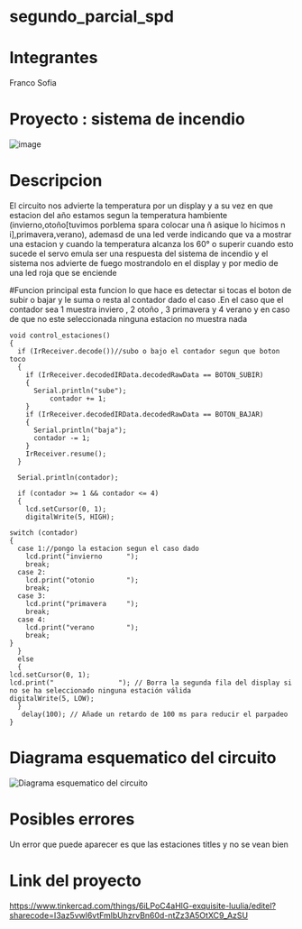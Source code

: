 # segundo_parcial_spd

# Integrantes
Franco Sofia


# Proyecto : sistema de incendio
![image](https://github.com/francosofia/segundo_parcial_spd/assets/108673571/e7de133c-c800-4e13-b31f-cb36eb1a2ee0)

# Descripcion
El circuito nos advierte la temperatura por un display y a su vez en que estacion del año estamos segun la temperatura  hambiente (invierno,otoño[tuvimos porblema spara colocar una ñ asique lo hicimos n i],primavera,verano), ademasd de una led verde indicando que va a mostrar una estacion y  cuando la temperatura alcanza los 60°  o superir  cuando esto sucede el servo emula ser una respuesta del sistema de incendio y  el sistema nos advierte de fuego mostrandolo en el display y  por medio de una led roja que se enciende

#Funcion principal
esta funcion lo que hace es detectar si tocas el boton de subir o bajar y le suma o resta al contador dado el caso .En el caso que el contador sea  1 muestra inviero , 2 otoño , 3 primavera y 4 verano y en caso de que no este seleccionada ninguna estacion no muestra nada

    void control_estaciones()
    {
      if (IrReceiver.decode())//subo o bajo el contador segun que boton toco
      {
        if (IrReceiver.decodedIRData.decodedRawData == BOTON_SUBIR)
        {
          Serial.println("sube");
              contador += 1;
        }
        if (IrReceiver.decodedIRData.decodedRawData == BOTON_BAJAR)
        {
          Serial.println("baja");
          contador -= 1;
        }
        IrReceiver.resume();
      }

      Serial.println(contador);

      if (contador >= 1 && contador <= 4)
      {
        lcd.setCursor(0, 1);
        digitalWrite(5, HIGH);

    switch (contador)
    {
      case 1://pongo la estacion segun el caso dado
        lcd.print("invierno      ");
        break;
      case 2:
        lcd.print("otonio        ");
        break;
      case 3:
        lcd.print("primavera     ");
        break;
      case 4:
        lcd.print("verano        ");
        break;
    }
      }
      else
      {
    lcd.setCursor(0, 1);
    lcd.print("                "); // Borra la segunda fila del display si no se ha seleccionado ninguna estación válida
    digitalWrite(5, LOW);
      }
       delay(100); // Añade un retardo de 100 ms para reducir el parpadeo
    }

# Diagrama esquematico del circuito

![Diagrama esquematico del circuito](https://github.com/francosofia/segundo_parcial_spd/assets/108673571/8bacbdb1-83ff-4425-baaf-72abceea1ead)

# Posibles errores
Un error que puede aparecer es que las estaciones titles y no se vean bien 
# Link del proyecto
https://www.tinkercad.com/things/6iLPoC4aHlG-exquisite-luulia/editel?sharecode=I3az5vwl6vtFmlbUhzrvBn60d-ntZz3A5OtXC9_AzSU
